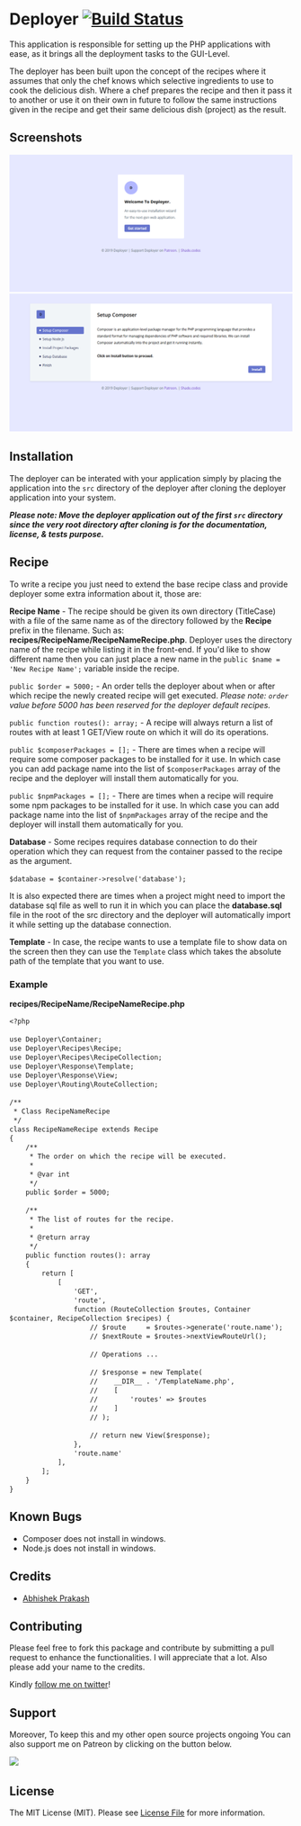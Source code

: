 # Deployer [![Build Status](https://travis-ci.com/abhishek6262/deployer.svg?token=9nGqp1ZjPVGihSfDfz2W&branch=master)](https://travis-ci.com/abhishek6262/deployer)

This application is responsible for setting up the PHP applications with ease, as it brings all the deployment tasks to the GUI-Level.

The deployer has been built upon the concept of the recipes where it assumes that only the chef knows which selective ingredients to use to cook the delicious dish. Where a chef prepares the recipe and then it pass it to another or use it on their own in future to follow the same instructions given in the recipe and get their same delicious dish (project) as the result.

## Screenshots

![Home Page](/screenshots/home.png)
![Recipes Page](/screenshots/recipes.png)

## Installation

The deployer can be interated with your application simply by placing the application into the `src` directory of the deployer after cloning the deployer application into your system.

___Please note: Move the deployer application out of the first `src` directory since the very root directory after cloning is for the documentation, license, & tests purpose.___

## Recipe

To write a recipe you just need to extend the base recipe class and provide deployer some extra information about it, those are:

**Recipe Name** - The recipe should be given its own directory (TitleCase) with a file of the same name as of the directory followed by the **Recipe** prefix in the filename. Such as: **recipes/RecipeName/RecipeNameRecipe.php**. Deployer uses the directory name of the recipe while listing it in the front-end. If you'd like to show different name then you can just place a new name in the `public $name = 'New Recipe Name';` variable inside the recipe.

`public $order = 5000;` - An order tells the deployer about when or after which recipe the newly created recipe will get executed. _Please note: `order` value before 5000 has been reserved for the deployer default recipes._

`public function routes(): array;` - A recipe will always return a list of routes with at least 1 GET/View route on which it will do its operations.

`public $composerPackages = [];` - There are times when a recipe will require some composer packages to be installed for it use. In which case you can add package name into the list of `$composerPackages` array of the recipe and the deployer will install them automatically for you.

`public $npmPackages = [];` - There are times when a recipe will require some npm packages to be installed for it use. In which case you can add package name into the list of `$npmPackages` array of the recipe and the deployer will install them automatically for you.

**Database** - Some recipes requires database connection to do their operation which they can request from the container passed to the recipe as the argument.

`$database = $container->resolve('database');`

It is also expected there are times when a project might need to import the database sql file as well to run it in which you can place the **database.sql** file in the root of the src directory and the deployer will automatically import it while setting up the database connection.

**Template** - In case, the recipe wants to use a template file to show data on the screen then they can use the `Template` class which takes the absolute path of the template that you want to use.

### Example

**recipes/RecipeName/RecipeNameRecipe.php**

```
<?php

use Deployer\Container;
use Deployer\Recipes\Recipe;
use Deployer\Recipes\RecipeCollection;
use Deployer\Response\Template;
use Deployer\Response\View;
use Deployer\Routing\RouteCollection;

/**
 * Class RecipeNameRecipe
 */
class RecipeNameRecipe extends Recipe
{
    /**
     * The order on which the recipe will be executed.
     *
     * @var int
     */
    public $order = 5000;

    /**
     * The list of routes for the recipe.
     *
     * @return array
     */
    public function routes(): array
    {
        return [
            [
                'GET',
                'route',
                function (RouteCollection $routes, Container $container, RecipeCollection $recipes) {
                    // $route     = $routes->generate('route.name');
                    // $nextRoute = $routes->nextViewRouteUrl();

                    // Operations ...

                    // $response = new Template(
                    //    __DIR__ . '/TemplateName.php',
                    //    [
                    //        'routes' => $routes
                    //    ]
                    // );

                    // return new View($response);
                },
                'route.name'
            ],
        ];
    }
}
```

## Known Bugs

- Composer does not install in windows.
- Node.js does not install in windows.

## Credits

- [Abhishek Prakash](https://github.com/abhishek6262)

## Contributing

Please feel free to fork this package and contribute by submitting a pull request to enhance the functionalities. I will appreciate that a lot. Also please add your name to the credits.

Kindly [follow me on twitter](https://twitter.com/_the_shade)!

## Support

Moreover, To keep this and my other open source projects ongoing You can also support me on Patreon by clicking on the button below.

[<img src="https://c5.patreon.com/external/logo/become_a_patron_button.png">](https://www.patreon.com/bePatron?u=5563585)

## License

The MIT License (MIT). Please see [License File](LICENSE) for more information.
